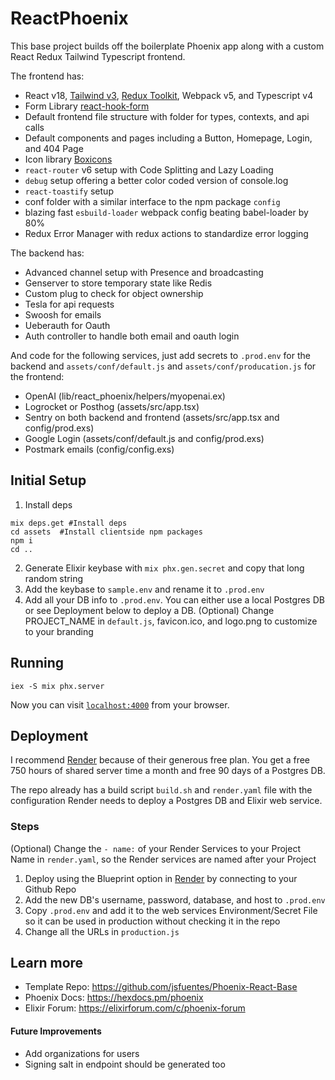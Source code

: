 # ReactPhoenix

This base project builds off the boilerplate Phoenix app along with a custom React Redux Tailwind Typescript frontend.

The frontend has:

- React v18, [Tailwind v3](https://tailwindcss.com/), [Redux Toolkit](https://redux-toolkit.js.org/), Webpack v5, and Typescript v4
- Form Library [react-hook-form](https://react-hook-form.com/)
- Default frontend file structure with folder for types, contexts, and api calls
- Default components and pages including a Button, Homepage, Login, and 404 Page
- Icon library [Boxicons](https://boxicons.com)
- `react-router` v6 setup with Code Splitting and Lazy Loading
- `debug` setup offering a better color coded version of console.log
- `react-toastify` setup
- conf folder with a similar interface to the npm package `config`
- blazing fast `esbuild-loader` webpack config beating babel-loader by 80%
- Redux Error Manager with redux actions to standardize error logging

The backend has:

- Advanced channel setup with Presence and broadcasting
- Genserver to store temporary state like Redis
- Custom plug to check for object ownership
- Tesla for api requests
- Swoosh for emails
- Ueberauth for Oauth
- Auth controller to handle both email and oauth login

And code for the following services, just add secrets to `.prod.env` for the backend and `assets/conf/default.js` and `assets/conf/producation.js` for the frontend:

- OpenAI (lib/react_phoenix/helpers/myopenai.ex)
- Logrocket or Posthog (assets/src/app.tsx)
- Sentry on both backend and frontend (assets/src/app.tsx and config/prod.exs)
- Google Login (assets/conf/default.js and config/prod.exs)
- Postmark emails (config/config.exs)

## Initial Setup

1. Install deps

```
mix deps.get #Install deps
cd assets  #Install clientside npm packages
npm i
cd ..
```

2. Generate Elixir keybase with `mix phx.gen.secret` and copy that long random string
3. Add the keybase to `sample.env` and rename it to `.prod.env`
4. Add all your DB info to `.prod.env`. You can either use a local Postgres DB or see Deployment below to deploy a DB.
   (Optional) Change PROJECT_NAME in `default.js`, favicon.ico, and logo.png to customize to your branding

## Running

```
iex -S mix phx.server
```

Now you can visit [`localhost:4000`](http://localhost:4000) from your browser.

## Deployment

I recommend [Render](https://render.com) because of their generous free plan. You get a free 750 hours of shared server time a month and free 90 days of a Postgres DB.

The repo already has a build script `build.sh` and `render.yaml` file with the configuration Render needs to deploy a Postgres DB and Elixir web service.

### Steps

(Optional) Change the `- name:` of your Render Services to your Project Name in `render.yaml`, so the Render services are named after your Project

1. Deploy using the Blueprint option in [Render](https://render.com) by connecting to your Github Repo
2. Add the new DB's username, password, database, and host to `.prod.env`
3. Copy `.prod.env` and add it to the web services Environment/Secret File so it can be used in production without checking it in the repo
4. Change all the URLs in `production.js`

## Learn more

- Template Repo: https://github.com/jsfuentes/Phoenix-React-Base
- Phoenix Docs: https://hexdocs.pm/phoenix
- Elixir Forum: https://elixirforum.com/c/phoenix-forum

#### Future Improvements
- Add organizations for users
- Signing salt in endpoint should be generated too
